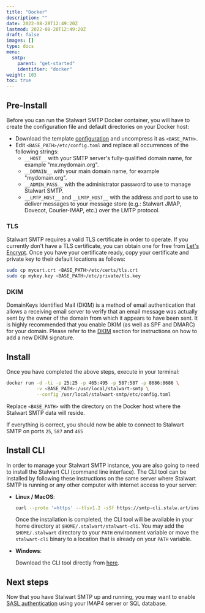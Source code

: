 ```yaml
---
title: "Docker"
description: ""
date: 2022-08-28T12:49:20Z
lastmod: 2022-08-28T12:49:20Z
draft: false
images: []
type: docs
menu:
  smtp:
    parent: "get-started"
    identifier: "docker"
weight: 103
toc: true
---
```


## Pre-Install

Before you can run the Stalwart SMTP Docker container, you will have to create the configuration file and default directories on your Docker host: 

- Download the template [configuration](https://raw.githubusercontent.com/stalwartlabs/smtp-server/main/resources/config/stalwart-config.zip) and uncompress it as ``<BASE_PATH>``.
- Edit ``<BASE_PATH>/etc/config.toml`` and replace all occurrences of the following strings:
    - ``__HOST__`` with your SMTP server's fully-qualified domain name, for example "mx.mydomain.org".
    - ``__DOMAIN__`` with your main domain name, for example "mydomain.org".
    - ``__ADMIN_PASS__`` with the administrator password to use to manage Stalwart SMTP.
    - ``__LMTP_HOST__`` and ``__LMTP_HOST__`` with the address and port to use to deliver messages to your message store (e.g.: Stalwart JMAP, Dovecot, Courier-IMAP, etc.) over the LMTP protocol.

### TLS

Stalwart SMTP requires a valid TLS certificate in order to operate. If you currently don't have a TLS certificate, 
you can obtain one for free from [Let's Encrypt](https://letsencrypt.org/). 
Once you have your certificate ready, copy your certificate and private key to their default locations as follows:

```bash
sudo cp mycert.crt <BASE_PATH>/etc/certs/tls.crt
sudo cp mykey.key <BASE_PATH>/etc/private/tls.key
```

### DKIM

DomainKeys Identified Mail (DKIM) is a method of email authentication that allows a receiving email server to verify that an email message was actually sent by the owner of the domain from which it appears to have been sent. It is highly recommended that you enable DKIM (as well as SPF and DMARC) for your domain.
Please refer to the [DKIM](/auth/dkim) section for instructions on how to add a new DKIM signature.

## Install

Once you have completed the above steps, execute in your terminal:

```bash
docker run -d -ti -p 25:25 -p 465:495 -p 587:587 -p 8686:8686 \
           -v <BASE_PATH>:/usr/local/stalwart-smtp \
           --config /usr/local/stalwart-smtp/etc/config.toml
```

Replace ``<BASE_PATH>`` with the directory on the Docker host where the Stalwart SMTP data will reside.

If everything is correct, you should now be able to connect to Stalwart SMTP on ports ``25``, ``587`` and ``465``

## Install CLI

In order to manage your Stalwart SMTP instance, you are also going to need to install the Stalwart CLI (command line interface).
The CLI tool can be installed by following these instructions on the same server where Stalwart SMTP 
is running or any other computer with internet access to your server:

- **Linux / MacOS**: 

    ```bash
    curl --proto '=https' --tlsv1.2 -sSf https://smtp-cli.stalw.art/install.sh | sh
    ```
    Once the installation is completed, the CLI tool will be available in your home directory at ``$HOME/.stalwart/stalwart-cli``. You may add the
    ``$HOME/.stalwart`` directory to your ``PATH`` environment variable or move the ``stalwart-cli`` binary to a location that is already
    on your ``PATH`` variable.

- **Windows**: 
  
    Download the CLI tool directly from [here](https://github.com/stalwartlabs/cli/releases/latest/download/stalwart-cli-x86_64-pc-windows-msvc.zip).

## Next steps

Now that you have Stalwart SMTP up and running, you may want to enable [SASL authentication]() using
your IMAP4 server or SQL database.


